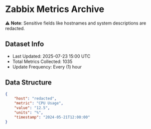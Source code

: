 # Zabbix Metrics Archive

⚠️ **Note**: Sensitive fields like hostnames and system descriptions are redacted.

## Dataset Info
- Last Updated: 2025-07-23 15:00 UTC
- Total Metrics Collected: 1035
- Update Frequency: Every (1) hour

## Data Structure
```json
{
    "host": "redacted",
    "metric": "CPU Usage",
    "value": "12.5",
    "units": "%",
    "timestamp": "2024-05-21T12:00:00"
}
```
